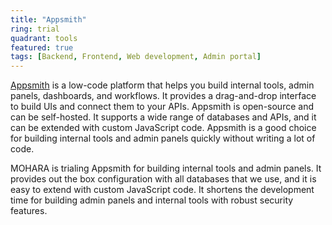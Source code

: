 ```yaml
---
title: "Appsmith"
ring: trial
quadrant: tools
featured: true
tags: [Backend, Frontend, Web development, Admin portal]
---
```


[Appsmith](https://www.appsmith.com/) is a low-code platform that helps you build internal tools, admin panels, dashboards, and workflows. It provides a drag-and-drop interface to build UIs and connect them to your APIs. Appsmith is open-source and can be self-hosted. It supports a wide range of databases and APIs, and it can be extended with custom JavaScript code. Appsmith is a good choice for building internal tools and admin panels quickly without writing a lot of code.

MOHARA is trialing Appsmith for building internal tools and admin panels. It provides out the box configuration with all databases that we use, and it is easy to extend with custom JavaScript code. It shortens the development time for building admin panels and internal tools with robust security features.
